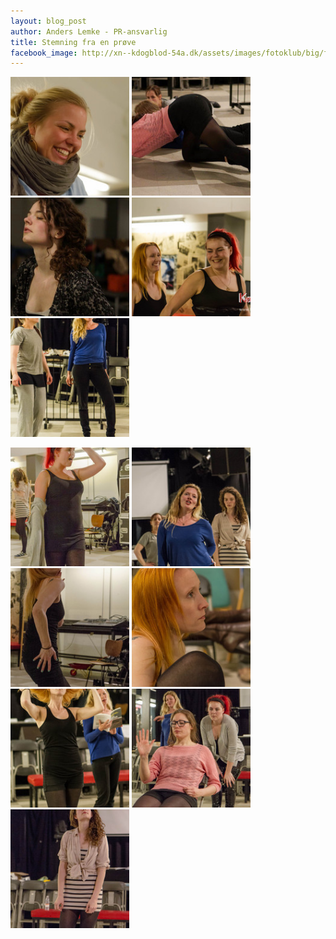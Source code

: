 ```yaml
---
layout: blog_post
author: Anders Lemke - PR-ansvarlig
title: Stemning fra en prøve
facebook_image: http://xn--kdogblod-54a.dk/assets/images/fotoklub/big/finn-ibw8iZBXBaH1Z0.jpg
---
```


<a class="fancybox" rel="gallery2" href="/assets/images/fotoklub/big/lisbeth-iA9DOLXaVHS4r.jpg"><img width="190" src="/assets/images/fotoklub/thumb/lisbeth-iA9DOLXaVHS4r.jpg" alt="Foto: Herlev Fotoklub"></a>
<a class="fancybox" rel="gallery2" href="/assets/images/fotoklub/big/finn-ibpLIpqfMWwgCC.jpg"><img width="190" src="/assets/images/fotoklub/thumb/finn-ibpLIpqfMWwgCC.jpg" alt="Foto: Herlev Fotoklub"></a>
<a class="fancybox" rel="gallery2" href="/assets/images/fotoklub/big/finn-ibw8iZBXBaH1Z0.jpg"><img width="190" src="/assets/images/fotoklub/thumb/finn-ibw8iZBXBaH1Z0.jpg" alt="Foto: Herlev Fotoklub"></a>
<a class="fancybox" rel="gallery2" href="/assets/images/fotoklub/big/lisbeth-i1RtyEDKDdNsA.jpg"><img width="190" src="/assets/images/fotoklub/thumb/lisbeth-i1RtyEDKDdNsA.jpg" alt="Foto: Herlev Fotoklub"></a>
<a class="fancybox" rel="gallery2" href="/assets/images/fotoklub/big/lisbeth-i8gUi78JyimRc.jpg"><img width="190" src="/assets/images/fotoklub/thumb/lisbeth-i8gUi78JyimRc.jpg" alt="Foto: Herlev Fotoklub"></a>

<a class="fancybox" rel="gallery2" href="/assets/images/fotoklub/big/lisbeth-iAvRrsTfnKTSI.jpg"><img width="190" src="/assets/images/fotoklub/thumb/lisbeth-iAvRrsTfnKTSI.jpg" alt="Foto: Herlev Fotoklub"></a>
<a class="fancybox" rel="gallery2" href="/assets/images/fotoklub/big/lisbeth-iEFR5E5aXbKHL.jpg"><img width="190" src="/assets/images/fotoklub/thumb/lisbeth-iEFR5E5aXbKHL.jpg" alt="Foto: Herlev Fotoklub"></a>
<a class="fancybox" rel="gallery2" href="/assets/images/fotoklub/big/lisbeth-iHj0idI6OPTM0.jpg"><img width="190" src="/assets/images/fotoklub/thumb/lisbeth-iHj0idI6OPTM0.jpg" alt="Foto: Herlev Fotoklub"></a>
<a class="fancybox" rel="gallery2" href="/assets/images/fotoklub/big/lisbeth-iOUt8oCIBr1fw.jpg"><img width="190" src="/assets/images/fotoklub/thumb/lisbeth-iOUt8oCIBr1fw.jpg" alt="Foto: Herlev Fotoklub"></a>
<a class="fancybox" rel="gallery2" href="/assets/images/fotoklub/big/lisbeth-icVOFKzcsQ8gV.jpg"><img width="190" src="/assets/images/fotoklub/thumb/lisbeth-icVOFKzcsQ8gV.jpg" alt="Foto: Herlev Fotoklub"></a>
<a class="fancybox" rel="gallery2" href="/assets/images/fotoklub/big/lisbeth-ih0DMP0aRd5ZI.jpg"><img width="190" src="/assets/images/fotoklub/thumb/lisbeth-ih0DMP0aRd5ZI.jpg" alt="Foto: Herlev Fotoklub"></a>
<a class="fancybox" rel="gallery2" href="/assets/images/fotoklub/big/lisbeth-ixdGyspPqG0vG.jpg"><img width="190" src="/assets/images/fotoklub/thumb/lisbeth-ixdGyspPqG0vG.jpg" alt="Foto: Herlev Fotoklub"></a>  

<p>
  &nbsp;  
</p>



